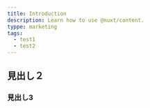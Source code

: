 ```yaml
---
title: Introduction
description: Learn how to use @nuxt/content.
typpe: marketing
tags:
  - test1
  - test2
---
```


## 見出し２
### 見出し3
